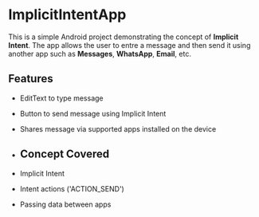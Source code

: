 # ImplicitIntentApp 

This is a simple Android project demonstrating the concept of **Implicit Intent**.
The app allows the user to entre a message and then send it using another
app such as **Messages**, **WhatsApp**, **Email**, etc.

## Features 
- EditText to type message
- Button to send message using Implicit Intent
- Shares message via supported apps installed on the device

- ## Concept Covered
- Implicit Intent
- Intent actions ('ACTION_SEND')
- Passing data between apps
  
